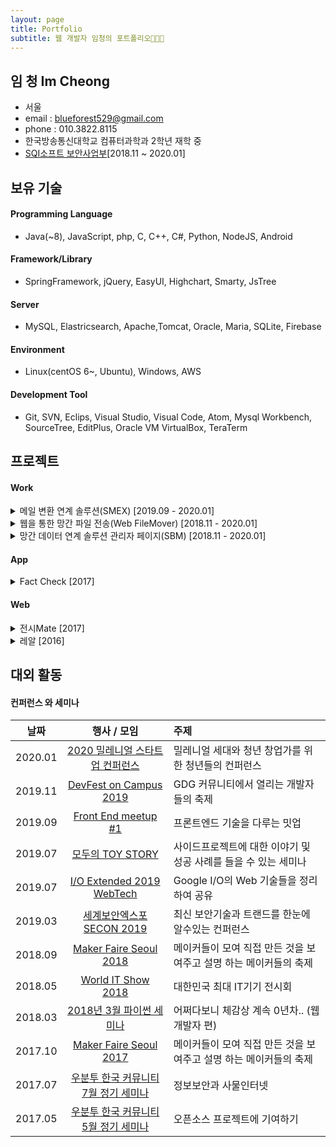 ```yaml
---
layout: page
title: Portfolio
subtitle: 웹 개발자 임청의 포트폴리오👩🏻‍💻
---
```


## 임 청 Im Cheong
- 서울
- email : blueforest529@gmail.com
- phone : 010.3822.8115
- 한국방송통신대학교 컴퓨터과학과 2학년 재학 중
- [SQI소프트 보안사업부](http://www.sqisoft.com/ko/main)[2018.11 ~ 2020.01]



## 보유 기술

#### Programming Language
- Java(~8), JavaScript, php, C, C++, C#, Python, NodeJS, Android 

#### Framework/Library
- SpringFramework, jQuery, EasyUI, Highchart, Smarty, JsTree

#### Server
- MySQL, Elastricsearch, Apache,Tomcat, Oracle, Maria, SQLite, Firebase

#### Environment
- Linux(centOS 6~, Ubuntu), Windows, AWS

#### Development Tool
- Git, SVN, Eclips, Visual Studio, Visual Code, Atom, Mysql Workbench, SourceTree, EditPlus, Oracle VM VirtualBox, TeraTerm



## 프로젝트


#### Work

<details>
<summary> 메일 변환 연계 솔루션(SMEX) [2019.09 - 2020.01] </summary>
<div markdown="1">
  
  - OS : Window server 2012
  
  - Web backend : Java, Mizz framework(자체 framework), MySQL, Apache, Tomcat
  
  - Web frontend : Html5, Css3, JS, jQuery, JSP(4.0버전 이상), HighChart
  
  - Engine : C, C++
  
  - 주요 레퍼런스 : 국민연금공단, 기업데이터, 다우데이타, 항공우주산업 등
  
  ![smex이미지]({{site.baseurl}}/img/스맥스캡쳐.PNG)

</div>
</details>

<details>
<summary> 웹을 통한 망간 파일 전송(Web FileMover) [2018.11 - 2020.01] </summary>
<div markdown="1">
  
  - OS : Linux(CentOS 6.9 ~)
  
  - Web backend : Java, Mizz framework(자체 framework), Maria DB, MySQL, Apache, Tomcat
  
  - Web frontend : Html5, Css3, JS, jQuery, JSP, HighChart, JsTree

  - 주요 레퍼런스 : 한국은행, 국방부, 대통령 비서실, Ahnlab, 우정사업본부, 국민은행 등
  
   ![webfm 이미지]({{site.baseurl}}/img/웹fm캡쳐.PNG)
</div>
</details>

<details>
<summary> 망간 데이터 연계 솔루션 관리자 페이지(SBM) [2018.11 - 2020.01] </summary>
<div markdown="1">
  
  - OS : Linux(CentOS 6.9 ~)
  
  - Web backend : Java, Mizz framework(자체 framework), Maria DB, MySQL, Elasticsearch, Apache, Tomcat
  
  - Web frontend : Html5, Css3, JS, jQuery, JSP, PHP, HighChart, JsTree
  
  - 주요 레퍼런스 : 한국은행, 국방부, 대통령 비서실, Ahnlab, 우정사업본부, 국민은행 등
  
   ![sbm이미지]({{site.baseurl}}/img/sbm캡쳐.PNG)
</div>
</details>


#### App

<details>
<summary> Fact Check [2017] </summary>
<div markdown="1">
  
  - 사용자가 뉴스기사의 진실성 여부를 판단하는데에 도움을 주는 생활 앱
  
  - 사용 기술 : Python, Django, Android, Html5, CSS3, JS
  
   ![app이미지]({{site.baseurl}}/img/App캡쳐.PNG){: width="350" height="350"}

</div>
</details>

#### Web

<details>
<summary> 전시Mate [2017] </summary>
<div markdown="1">
  
  - 관람객과 전시자의 소통을 도와주는 디지털 사이니지 서비스
  
  - 사용 기술 : FireBase, React JS, Html5, CSS3, JS, jQuary, PHP, MySQL, Raspberry PI
  
   ![전시mate]({{site.baseurl}}/img/전시mate.PNG){: width="350" height="350"}
   
</div>
</details>


<details>
<summary> 레알 [2016] </summary>
<div markdown="1">
  
  - 실시간으로 날씨 정보를 알려주는 IoT와 웹 서비스
  
  - 사용 기술 : Html5, Css3, JS, jQuery, MySQL, Raspberry Pi, Arduino, 3D printer
  
   ![레알]({{site.baseurl}}/img/레알.PNG){: width="350" height="350"}
   
</div>
</details>



## 대외 활동
#### 컨퍼런스 와 세미나


| 날짜 | 행사 / 모임 | 주제 |  
|:-----:|:----------------------------:|:-------------------------------------------------------| 
| 2020.01 | [2020 밀레니얼 스타트업 컨퍼런스](https://www.facebook.com/virusnetwork.official) | 밀레니얼 세대와 청년 창업가를 위한 청년들의 컨퍼런스 |
| 2019.11 | [DevFest on Campus 2019](https://festa.io/events/654) | GDG 커뮤니티에서 열리는 개발자들의 축제 | 
| 2019.09 | [Front End meetup #1](https://festa.io/events/449) | 프론트엔드 기술을 다루는 밋업 |
| 2019.07 | [모두의 TOY STORY](https://festa.io/events/364) | 사이드프로젝트에 대한 이야기 및 성공 사례를 들을 수 있는 세미나 | 
| 2019.07 | [I/O Extended 2019 WebTech](https://festa.io/events/339) | Google I/O의 Web 기술들을 정리하여 공유 |
| 2019.03 | [세계보안엑스포 SECON 2019](https://exhibitors.informamarkets-info.com/SECON2019/kr/) | 최신 보안기술과 트랜드를 한눈에 알수있는 컨퍼런스 | 
| 2018.09| [Maker Faire Seoul 2018](https://makerfaire.co.kr/maker-faire-seoul-2018) | 메이커들이 모여 직접 만든 것을 보여주고 설명 하는 메이커들의 축제 |
| 2018.05 | [World IT Show 2018](http://www.worlditshow.co.kr/kor/) | 대한민국 최대 IT기기 전시회 | 
| 2018.03 | [2018년 3월 파이썬 세미나](https://www.onoffmix.com/event/129456) | 어쩌다보니 체감상 계속 0년차.. (웹 개발자 편) |
| 2017.10 | [Maker Faire Seoul 2017](https://makerfaire.co.kr/maker-faire-seoul-2017) | 메이커들이 모여 직접 만든 것을 보여주고 설명 하는 메이커들의 축제 |
| 2017.07 | [우분투 한국 커뮤니티 7월 정기 세미나](https://www.onoffmix.com/event/106038) | 정보보안과 사물인터넷 |
| 2017.05 | [우분투 한국 커뮤니티 5월 정기 세미나](https://www.onoffmix.com/event/99631) | 오픈소스 프로젝트에 기여하기 |   
